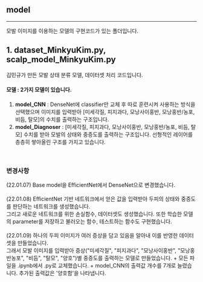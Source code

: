 ## model
---
모발 이미지를 이용하는 모델의 구현코드가 있는 폴더입니다. 

## 1. dataset_MinkyuKim.py, scalp_model_MinkyuKim.py
김민규가 만든 모발 상태 분류 모델, 데이터셋 처리 코드입니다. 
<br>
#### 모델 : 2가지 모델이 있습니다.

1. **model_CNN** : DenseNet에 classifier만 교체 후 따로 훈련시켜 사용하는 방식을 선택했으며 이미지를 입력받아 [미세각질, 피지과다, 모낭사이홍반, 모낭홍반/농포, 비듬, 탈모]의 수치를 출력하는 구조입니다.
2. **model_Diagnoser** : [미세각질, 피지과다, 모낭사이홍반, 모낭홍반/농포, 비듬, 탈모] 수치를 받아 모발의 상태와 중증도를 출력하는 구조입니다. 선형적인 레이어를 층층히 쌓아올린 구조를 가지고 있습니다. 
<br>

### 변경사항

(22.01.07) Base model을 EfficientNet에서 DenseNet으로 변경했습니다.
<br>
<br>
(22.01.08) EfficientNet 기반 네트워크에서 얻은 값을 입력받아 두피의 상태와 중증도를 판단하는 네트워크를 생성했습니다. <br> 그리고 새로운 네트워크를 위한 손실함수, 데이터셋도 생성했습니다. 또한 학습한 모델의 parameter를 저장하고 불러오는 함수, 테스트하는 함수도 구현했습니다.
<br>
<br>
(22.01.09) 하나의 두피 이미지가 여러 증상을 담고 있음을 알아내 이를 반영한 데이터셋을 만들었습니다. <br> 그래서 모발 이미지를 입력받아 증상("미세각질", "피지과다", "모낭사이홍반", "모낭홍반농포", "비듬", "탈모", "양호")별 중증도를 출력하는 모델로 만들었습니다. + 모든 파일을 .ipynb에서 .py로 교체했습니다. + model_CNN의 출력값 개수를 7개로 늘렸습니다. 추가된 출력값은 '양호함'을 나타냅니다.
